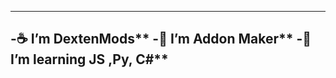  ---------------------------
 -☕ I’m DextenMods**
 -💼 I’m Addon Maker**
 -📕 I’m learning JS ,Py, C#**
 ---------------------------

<!---
DextenMods/DextenMods is a ✨ special ✨ repository because its `README.md` (this file) appears on your GitHub profile.
You can click the Preview link to take a look at your changes.
--->
